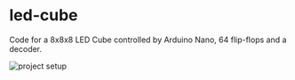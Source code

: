 # led-cube
Code for a 8x8x8 LED Cube controlled by Arduino Nano, 64 flip-flops and a decoder.

![project setup](https://https://imgur.com/a/WLF6HSY)

